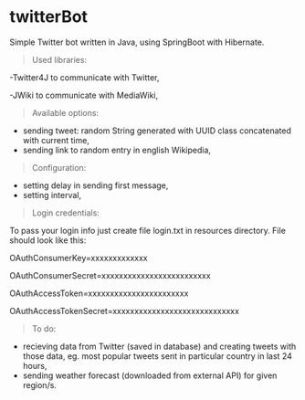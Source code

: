 # twitterBot
Simple Twitter bot written in Java, using SpringBoot with Hibernate. 

>Used libraries:

-Twitter4J to communicate with Twitter,

-JWiki to communicate with MediaWiki,

>Available options:

- sending tweet: random String generated with UUID class concatenated with current time,
- sending link to random entry in english Wikipedia,

>Configuration:
- setting delay in sending first message,
- setting interval,

>Login credentials:

To pass your login info just create file login.txt in resources directory. File should look like this:

 OAuthConsumerKey=xxxxxxxxxxxxx
 
 OAuthConsumerSecret=xxxxxxxxxxxxxxxxxxxxxxxxx
 
 OAuthAccessToken=xxxxxxxxxxxxxxxxxxxxxxx
 
 OAuthAccessTokenSecret=xxxxxxxxxxxxxxxxxxxxxxxxxxxxx


>To do:
- recieving data from Twitter (saved in database) and creating tweets with those data, eg. most popular tweets sent 
in particular country in last 24 hours,
- sending weather forecast (downloaded from external API) for given region/s.



